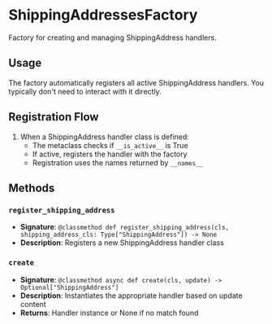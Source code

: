 # ShippingAddressesFactory

Factory for creating and managing ShippingAddress handlers.

## Usage

The factory automatically registers all active ShippingAddress handlers. 
You typically don't need to interact with it directly.

## Registration Flow

1. When a ShippingAddress handler class is defined:
   - The metaclass checks if `__is_active__` is True
   - If active, registers the handler with the factory
   - Registration uses the names returned by `__names__`

## Methods

### `register_shipping_address`
- **Signature**: `@classmethod def register_shipping_address(cls, shipping_address_cls: Type["ShippingAddress"]) -> None`
- **Description**: Registers a new ShippingAddress handler class

### `create`
- **Signature**: `@classmethod async def create(cls, update) -> Optional["ShippingAddress"]`
- **Description**: Instantiates the appropriate handler based on update content
- **Returns**: Handler instance or None if no match found
